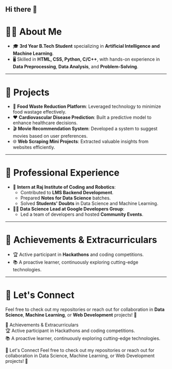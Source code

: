 ## Hi there 👋

<!--
**anni990/anni990** is a ✨ _special_ ✨ repository because its `README.md` (this file) appears on your GitHub profile.

Here are some ideas to get you started:

- 🔭 I’m currently working on ...
- 🌱 I’m currently learning ...
- 👯 I’m looking to collaborate on ...
- 🤔 I’m looking for help with ...
- 💬 Ask me about ...
- 📫 How to reach me: ...
- 😄 Pronouns: ...
- ⚡ Fun fact: ...
-->

# 👨‍💻 About Me  
- 🎓 **3rd Year B.Tech Student** specializing in **Artificial Intelligence and Machine Learning**.  
- 🖥️ Skilled in **HTML, CSS, Python, C/C++**, with hands-on experience in **Data Preprocessing**, **Data Analysis**, and **Problem-Solving**.  

---

# 🚀 Projects  
- 🌟 **Food Waste Reduction Platform**: Leveraged technology to minimize food wastage effectively.  
- ❤️ **Cardiovascular Disease Prediction**: Built a predictive model to enhance healthcare decisions.  
- 🎬 **Movie Recommendation System**: Developed a system to suggest movies based on user preferences.  
- 🌐 **Web Scraping Mini Projects**: Extracted valuable insights from websites efficiently.  

---

# 💼 Professional Experience  
- 🏢 **Intern at Raj Institute of Coding and Robotics**:  
   - Contributed to **LMS Backend Development**.  
   - Prepared **Notes for Data Science** batches.  
   - Solved **Students' Doubts** in Data Science and Machine Learning.  
- 👨‍💻 **Data Science Lead at Google Developers Group**:  
   - Led a team of developers and hosted **Community Events**.  

---

# 🏅 Achievements & Extracurriculars  
- 🏆 Active participant in **Hackathons** and coding competitions.  
- 📚 A proactive learner, continuously exploring cutting-edge technologies.  

---

# 🌟 Let's Connect  
Feel free to check out my repositories or reach out for collaboration in **Data Science**, **Machine Learning**, or **Web Development** projects! 🚀  



🏅 Achievements & Extracurriculars  
🏆 Active participant in Hackathons and coding competitions.  
📚 A proactive learner, continuously exploring cutting-edge technologies.   


🌟 Let's Connect
Feel free to check out my repositories or reach out for collaboration in Data Science, Machine Learning, or Web Development projects! 🚀
